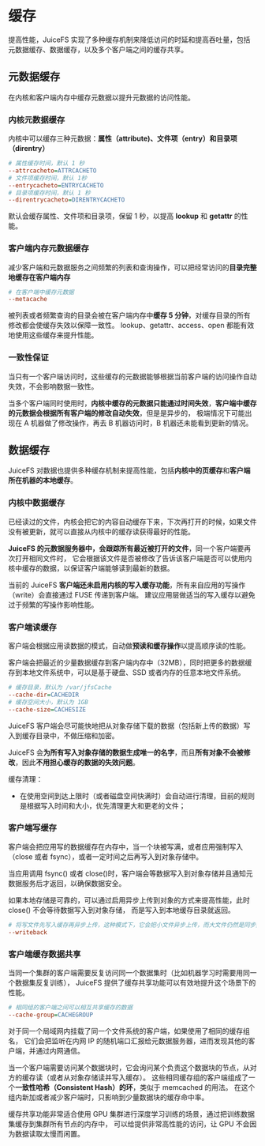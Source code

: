 # 缓存

提高性能，JuiceFS 实现了多种缓存机制来降低访问的时延和提高吞吐量，包括元数据缓存、数据缓存，以及多个客户端之间的缓存共享。

## 元数据缓存

在内核和客户端内存中缓存元数据以提升元数据的访问性能。

### 内核元数据缓存

内核中可以缓存三种元数据：**属性（attribute)、文件项（entry）和目录项（direntry）**

```ini
# 属性缓存时间，默认 1 秒
--attrcacheto=ATTRCACHETO
# 文件项缓存时间，默认 1秒
--entrycacheto=ENTRYCACHETO
# 目录项缓存时间，默认 1 秒              
--direntrycacheto=DIRENTRYCACHETO              
```

默认会缓存属性、文件项和目录项，保留 1 秒，以提高 **lookup** 和 **getattr** 的性能。

### 客户端内存元数据缓存

减少客户端和元数据服务之间频繁的列表和查询操作，可以把经常访问的**目录完整地缓存在客户端内存**

```ini
# 在客户端中缓存元数据
--metacache
```

被列表或者频繁查询的目录会被在客户端内存中**缓存 5 分钟**，对缓存目录的所有修改都会使缓存失效以保障一致性。 lookup、getattr、access、open 都能有效地使用这些缓存来提升性能。

### 一致性保证

当只有一个客户端访问时，这些缓存的元数据能够根据当前客户端的访问操作自动失效，不会影响数据一致性。

当多个客户端同时使用时，**内核中缓存的元数据只能通过时间失效**，**客户端中缓存的元数据会根据所有客户端的修改自动失效**，但是是异步的， 极端情况下可能出现在 A 机器做了修改操作，再去 B 机器访问时，B 机器还未能看到更新的情况。

## 数据缓存

JuiceFS 对数据也提供多种缓存机制来提高性能，包括**内核中的页缓存**和**客户端所在机器的本地缓存**。

### 内核中数据缓存

已经读过的文件，内核会把它的内容自动缓存下来，下次再打开的时候，如果文件没有被更新，就可以直接从内核中的缓存读获得最好的性能。

**JuiceFS 的元数据服务器中，会跟踪所有最近被打开的文件**，同一个客户端要再次打开相同文件时， 它会根据该文件是否被修改了告诉该客户端是否可以使用内核中缓存的数据，以保证客户端能够读到最新的数据。

当前的 JuiceFS **客户端还未启用内核的写入缓存功能**，所有来自应用的写操作（write）会直接通过 FUSE 传递到客户端。 建议应用层做适当的写入缓存以避免过于频繁的写操作影响性能。

### 客户端读缓存

客户端会根据应用读数据的模式，自动做**预读和缓存操作**以提高顺序读的性能。

客户端会把最近的少量数据缓存到客户端内存中（32MB），同时把更多的数据缓存到本地文件系统中，可以是基于硬盘、SSD 或者内存的任意本地文件系统。 

```ini
# 缓存目录，默认为 /var/jfsCache
--cache-dir=CACHEDIR
# 缓存空间大小，默认为 1GB
--cache-size=CACHESIZE
```

JuiceFS 客户端会尽可能快地把从对象存储下载的数据（包括新上传的数据）写入到缓存目录中，不做压缩和加密。

JuiceFS 会**为所有写入对象存储的数据生成唯一的名字**，而且**所有对象不会被修改**，因此**不用担心缓存的数据的失效问题**。

缓存清理：

- 在使用空间到达上限时（或者磁盘空间快满时）会自动进行清理，目前的规则是根据写入时间和大小，优先清理更大和更老的文件；

### 客户端写缓存

客户端会把应用写的数据缓存在内存中，当一个块被写满，或者应用强制写入（close 或者 fsync），或者一定时间之后再写入到对象存储中。

当应用调用 fsync() 或者 close()时，客户端会等数据写入到对象存储并且通知元数据服务后才返回，以确保数据安全。

如果本地存储是可靠的，可以通过启用异步上传到对象的方式来提高性能，此时 close() 不会等待数据写入到对象存储， 而是写入到本地缓存目录就返回。

```ini
# 将写文件先写入缓存再异步上传，这种模式下，它会把小文件异步上传，而大文件仍然是同步并行上传
--writeback
```

### 客户端缓存数据共享

当同一个集群的客户端需要反复访问同一个数据集时（比如机器学习时需要用同一个数据集反复训练）， JuiceFS 提供了缓存共享功能可以有效地提升这个场景下的性能。

```ini
# 相同组的客户端之间可以相互共享缓存的数据
--cache-group=CACHEGROUP
```

对于同一个局域网内挂载了同一个文件系统的客户端，如果使用了相同的缓存组名， 它们会把监听在内网 IP 的随机端口汇报给元数据服务器，进而发现其他的客户端，并通过内网通信。

当一个客户端需要访问某个数据块时，它会询问某个负责这个数据块的节点，从对方的缓存读（或者从对象存储读并写入缓存）。 这些相同缓存组的客户端组成了一个**一致性哈希（Consistent Hash）的环**，类似于 memcached 的用法。 在这个组内新加或者减少客户端时，只影响到少量数据块的缓存命中率。

缓存共享功能非常适合使用 GPU 集群进行深度学习训练的场景，通过把训练数据集缓存到集群所有节点的内存中， 可以给提供非常高性能的访问，让 GPU 不会因为数据读取太慢而闲置。